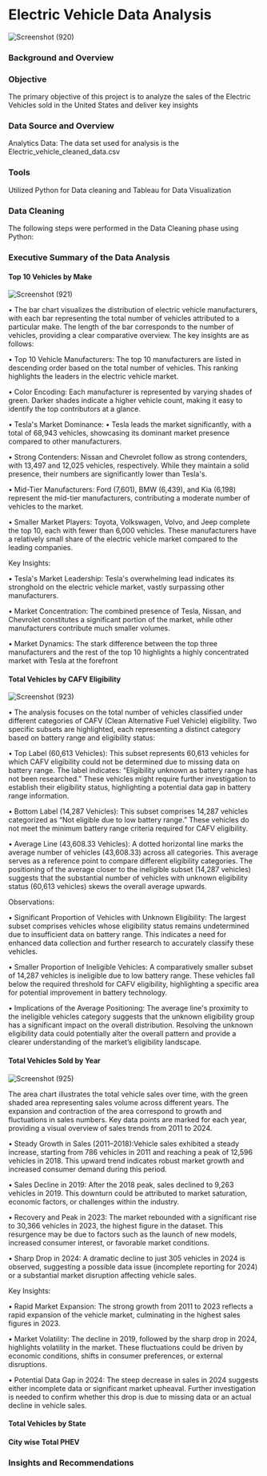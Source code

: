 # Electric Vehicle Data Analysis
![Screenshot (920)](https://github.com/user-attachments/assets/c301a5ec-1efd-41d1-a297-9e627748a5f6)


### Background and Overview

### Objective
The primary objective of this project is to analyze the sales of the Electric Vehicles sold in the United States and deliver key insights

### Data Source and Overview
Analytics Data: The data set used for analysis is the Electric_vehicle_cleaned_data.csv

### Tools
Utilized Python for Data cleaning and Tableau for Data Visualization

### Data Cleaning
The following steps were performed in the Data Cleaning phase using Python:

### Executive Summary of the Data Analysis

#### Top 10 Vehicles by Make
![Screenshot (921)](https://github.com/user-attachments/assets/4566c229-f7d4-4b10-b7dd-3bd7175a5a41)

•	The bar chart visualizes the distribution of electric vehicle manufacturers, with each bar representing the total number of vehicles attributed to a particular make. The length of the bar corresponds to the number of vehicles, providing a clear comparative overview. The key insights are as follows:

•	Top 10 Vehicle Manufacturers:
The top 10 manufacturers are listed in descending order based on the total number of vehicles. This ranking highlights the leaders in the electric vehicle market.

•	Color Encoding:
Each manufacturer is represented by varying shades of green. Darker shades indicate a higher vehicle count, making it easy to identify the top contributors at a glance.

•	Tesla's Market Dominance:
•	Tesla leads the market significantly, with a total of 68,943 vehicles, showcasing its dominant market presence compared to other manufacturers.

•	Strong Contenders:
Nissan and Chevrolet follow as strong contenders, with 13,497 and 12,025 vehicles, respectively. While they maintain a solid presence, their numbers are significantly lower than Tesla's.

•	Mid-Tier Manufacturers:
Ford (7,601), BMW (6,439), and Kia (6,198) represent the mid-tier manufacturers, contributing a moderate number of vehicles to the market.

•	Smaller Market Players:
Toyota, Volkswagen, Volvo, and Jeep complete the top 10, each with fewer than 6,000 vehicles. These manufacturers have a relatively small share of the electric vehicle market compared to the leading companies.

Key Insights:

•	Tesla's Market Leadership: Tesla's overwhelming lead indicates its stronghold on the electric vehicle market, vastly surpassing other manufacturers.

•	Market Concentration: The combined presence of Tesla, Nissan, and Chevrolet constitutes a significant portion of the market, while other manufacturers contribute much smaller volumes.

•	Market Dynamics: The stark difference between the top three manufacturers and the rest of the top 10 highlights a highly concentrated market with Tesla at the forefront

#### Total Vehicles by CAFV Eligibility
![Screenshot (923)](https://github.com/user-attachments/assets/baaf8cc8-f569-4263-a790-b17cb9581df6)

•	The analysis focuses on the total number of vehicles classified under different categories of CAFV (Clean Alternative Fuel Vehicle) eligibility. Two specific subsets are highlighted, each representing a distinct category based on battery range and eligibility status:

•	Top Label (60,613 Vehicles):
This subset represents 60,613 vehicles for which CAFV eligibility could not be determined due to missing data on battery range. The label indicates: “Eligibility unknown as battery range has not been researched.” These vehicles might require further investigation to establish their eligibility status, highlighting a potential data gap in battery range information.

•	Bottom Label (14,287 Vehicles):
This subset comprises 14,287 vehicles categorized as “Not eligible due to low battery range.” These vehicles do not meet the minimum battery range criteria required for CAFV eligibility.

•	Average Line (43,608.33 Vehicles):
A dotted horizontal line marks the average number of vehicles (43,608.33) across all categories. This average serves as a reference point to compare different eligibility categories. The positioning of the average closer to the ineligible subset (14,287 vehicles) suggests that the substantial number of vehicles with unknown eligibility status (60,613 vehicles) skews the overall average upwards.

Observations:

•	Significant Proportion of Vehicles with Unknown Eligibility:
The largest subset comprises vehicles whose eligibility status remains undetermined due to insufficient data on battery range. This indicates a need for enhanced data collection and further research to accurately classify these vehicles.

•	Smaller Proportion of Ineligible Vehicles:
A comparatively smaller subset of 14,287 vehicles is ineligible due to low battery range. These vehicles fall below the required threshold for CAFV eligibility, highlighting a specific area for potential improvement in battery technology.

•	Implications of the Average Positioning:
The average line's proximity to the ineligible vehicles category suggests that the unknown eligibility group has a significant impact on the overall distribution. Resolving the unknown eligibility data could potentially alter the overall pattern and provide a clearer understanding of the market’s eligibility landscape.

#### Total Vehicles Sold by Year
![Screenshot (925)](https://github.com/user-attachments/assets/b5b12728-e28f-4339-ad9c-e96010ace3bb)

The area chart illustrates the total vehicle sales over time, with the green shaded area representing sales volume across different years. The expansion and contraction of the area correspond to growth and fluctuations in sales numbers. Key data points are marked for each year, providing a visual overview of sales trends from 2011 to 2024.

•	Steady Growth in Sales (2011–2018):Vehicle sales exhibited a steady increase, starting from 786 vehicles in 2011 and reaching a peak of 12,596 vehicles in 2018. This upward trend indicates robust market growth and increased consumer demand during this period.

•	Sales Decline in 2019:
After the 2018 peak, sales declined to 9,263 vehicles in 2019. This downturn could be attributed to market saturation, economic factors, or challenges within the industry.

•	Recovery and Peak in 2023:
The market rebounded with a significant rise to 30,366 vehicles in 2023, the highest figure in the dataset. This resurgence may be due to factors such as the launch of new models, increased consumer interest, or favorable market conditions.

•	Sharp Drop in 2024:
A dramatic decline to just 305 vehicles in 2024 is observed, suggesting a possible data issue (incomplete reporting for 2024) or a substantial market disruption affecting vehicle sales.

Key Insights:

•	Rapid Market Expansion:
The strong growth from 2011 to 2023 reflects a rapid expansion of the vehicle market, culminating in the highest sales figures in 2023.

•	Market Volatility:
The decline in 2019, followed by the sharp drop in 2024, highlights volatility in the market. These fluctuations could be driven by economic conditions, shifts in consumer preferences, or external disruptions.

•	Potential Data Gap in 2024:
The steep decrease in sales in 2024 suggests either incomplete data or significant market upheaval. Further investigation is needed to confirm whether this drop is due to missing data or an actual decline in vehicle sales.

#### Total Vehicles by State

#### City wise Total PHEV

### Insights and Recommendations






